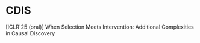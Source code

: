 # CDIS
[ICLR'25 (oral)] When Selection Meets Intervention: Additional Complexities in Causal Discovery
